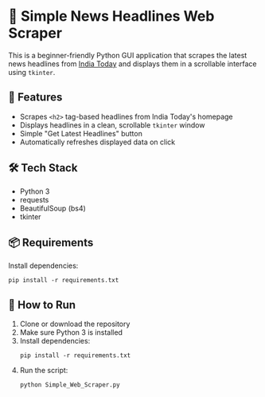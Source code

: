 # 📰 Simple News Headlines Web Scraper

This is a beginner-friendly Python GUI application that scrapes the latest news headlines from [India Today](https://www.indiatoday.in/india) and displays them in a scrollable interface using `tkinter`.

## 🚀 Features
- Scrapes `<h2>` tag-based headlines from India Today's homepage
- Displays headlines in a clean, scrollable `tkinter` window
- Simple "Get Latest Headlines" button
- Automatically refreshes displayed data on click

## 🛠️ Tech Stack
- Python 3
- requests
- BeautifulSoup (bs4)
- tkinter

## 📦 Requirements

Install dependencies:
```
pip install -r requirements.txt
```

## 📁 How to Run

1. Clone or download the repository
2. Make sure Python 3 is installed
3. Install dependencies:
   ```
   pip install -r requirements.txt
   ```
4. Run the script:
   ```
   python Simple_Web_Scraper.py
   ```
